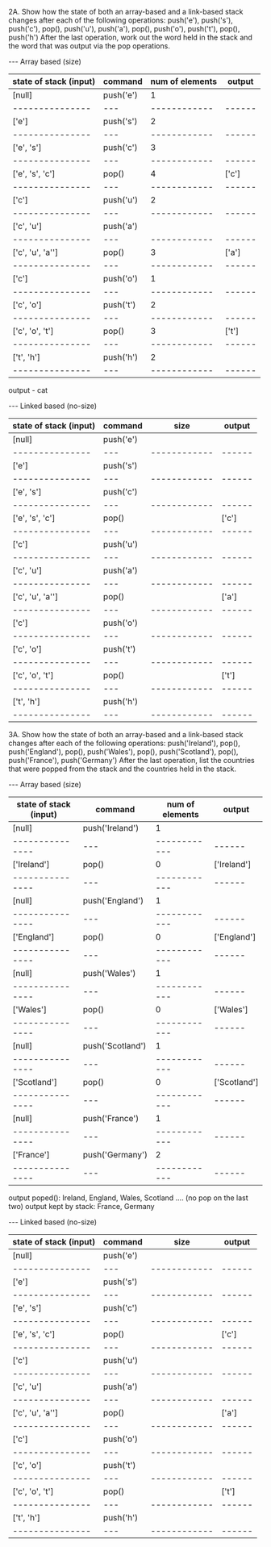 



2A. Show how the state of both an array-based and a link-based stack changes 
after each of the following operations: push('e'), push('s'), push('c'), pop(), 
push('u'), push('a'), pop(), push('o'), push('t'), pop(), push('h') After the 
last operation, work out the word held in the stack and the word that was output 
via the pop operations. 

--- Array based (size)

| state of stack (input) | command   | num of elements | output |
| ---------------------- | --------- | --------------- | ------ |
| [null]                 | push('e') | 1               |        |
| ---------------        | ---       | ------------    | ------ |
| ['e']                  | push('s') | 2               |        |
| ---------------        | ---       | ------------    | ------ |
| ['e', 's']             | push('c') | 3               |        |
| ---------------        | ---       | ------------    | ------ |
| ['e', 's', 'c']        | pop()     | 4               | ['c']  |
| ---------------        | ---       | ------------    | ------ |
| ['c']                  | push('u') | 2               |        |
| ---------------        | ---       | ------------    | ------ |
| ['c', 'u']             | push('a') |                 |        |
| ---------------        | ---       | ------------    | ------ |
| ['c', 'u', 'a'']       | pop()     | 3               | ['a']  |
| ---------------        | ---       | ------------    | ------ |
| ['c']                  | push('o') | 1               |        |
| ---------------        | ---       | ------------    | ------ |
| ['c', 'o']             | push('t') | 2               |        |
| ---------------        | ---       | ------------    | ------ |
| ['c', 'o', 't']        | pop()     | 3               | ['t']  |
| ---------------        | ---       | ------------    | ------ |
| ['t', 'h']             | push('h') | 2               |        |
| ---------------        | ---       | ------------    | ------ |

output - cat

--- Linked based (no-size)

| state of stack (input) | command   | size         | output |
| ---------------------- | --------- | ------------ | ------ |
| [null]                 | push('e') |              |        |
| ---------------        | ---       | ------------ | ------ |
| ['e']                  | push('s') |              |        |
| ---------------        | ---       | ------------ | ------ |
| ['e', 's']             | push('c') |              |        |
| ---------------        | ---       | ------------ | ------ |
| ['e', 's', 'c']        | pop()     |              | ['c']  |
| ---------------        | ---       | ------------ | ------ |
| ['c']                  | push('u') |              |        |
| ---------------        | ---       | ------------ | ------ |
| ['c', 'u']             | push('a') |              |        |
| ---------------        | ---       | ------------ | ------ |
| ['c', 'u', 'a'']       | pop()     |              | ['a']  |
| ---------------        | ---       | ------------ | ------ |
| ['c']                  | push('o') |              |        |
| ---------------        | ---       | ------------ | ------ |
| ['c', 'o']             | push('t') |              |        |
| ---------------        | ---       | ------------ | ------ |
| ['c', 'o', 't']        | pop()     |              | ['t']  |
| ---------------        | ---       | ------------ | ------ |
| ['t', 'h']             | push('h') |              |        |
| ---------------        | ---       | ------------ | ------ |



3A. Show how the state of both an array-based and a link-based stack changes 
after each of the following operations: push('Ireland'), pop(), push('England'), 
pop(), push('Wales'), pop(), push('Scotland'), pop(), push('France'), push('Germany') 
After the last operation, list the countries that were popped 
from the stack and the countries held in the stack. 

--- Array based (size)

| state of stack (input) | command          | num of elements | output       |
| ---------------------- | ---------------- | --------------- | ------------ |
| [null]                 | push('Ireland')  | 1               |              |
| ---------------        | ---              | ------------    | ------       |
| ['Ireland']            | pop()            | 0               | ['Ireland']  |
| ---------------        | ---              | ------------    | ------       |
| [null]                 | push('England')  | 1               |              |
| ---------------        | ---              | ------------    | ------       |
| ['England']            | pop()            | 0               | ['England']  |
| ---------------        | ---              | ------------    | ------       |
| [null]                 | push('Wales')    | 1               |              |
| ---------------        | ---              | ------------    | ------       |
| ['Wales']              | pop()            | 0               | ['Wales']    |
| ---------------        | ---              | ------------    | ------       |
| [null]                 | push('Scotland') | 1               |              |
| ---------------        | ---              | ------------    | ------       |
| ['Scotland']           | pop()            | 0               | ['Scotland'] |
| ---------------        | ---              | ------------    | ------       |
| [null]                 | push('France')   | 1               |              |
| ---------------        | ---              | ------------    | ------       |
| ['France']             | push('Germany')  | 2               |              |
| ---------------        | ---              | ------------    | ------       |


output poped(): Ireland, England, Wales, Scotland .... (no pop on the last two) 
output kept by stack: France, Germany 


--- Linked based (no-size)

| state of stack (input) | command   | size         | output |
| ---------------------- | --------- | ------------ | ------ |
| [null]                 | push('e') |              |        |
| ---------------        | ---       | ------------ | ------ |
| ['e']                  | push('s') |              |        |
| ---------------        | ---       | ------------ | ------ |
| ['e', 's']             | push('c') |              |        |
| ---------------        | ---       | ------------ | ------ |
| ['e', 's', 'c']        | pop()     |              | ['c']  |
| ---------------        | ---       | ------------ | ------ |
| ['c']                  | push('u') |              |        |
| ---------------        | ---       | ------------ | ------ |
| ['c', 'u']             | push('a') |              |        |
| ---------------        | ---       | ------------ | ------ |
| ['c', 'u', 'a'']       | pop()     |              | ['a']  |
| ---------------        | ---       | ------------ | ------ |
| ['c']                  | push('o') |              |        |
| ---------------        | ---       | ------------ | ------ |
| ['c', 'o']             | push('t') |              |        |
| ---------------        | ---       | ------------ | ------ |
| ['c', 'o', 't']        | pop()     |              | ['t']  |
| ---------------        | ---       | ------------ | ------ |
| ['t', 'h']             | push('h') |              |        |
| ---------------        | ---       | ------------ | ------ |